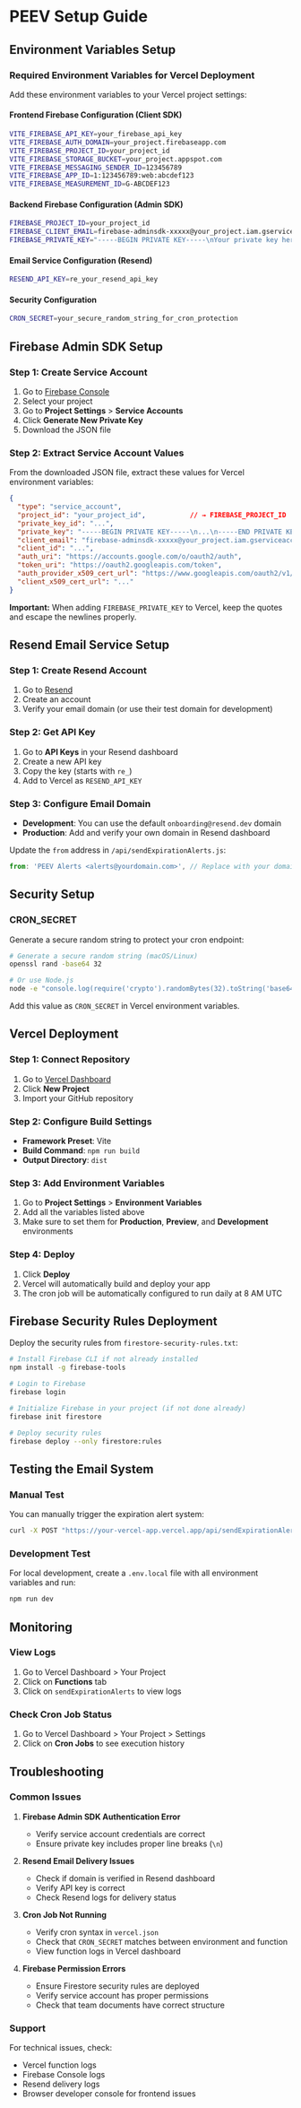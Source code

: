 # PEEV Setup Guide

## Environment Variables Setup

### Required Environment Variables for Vercel Deployment

Add these environment variables to your Vercel project settings:

#### Frontend Firebase Configuration (Client SDK)
```bash
VITE_FIREBASE_API_KEY=your_firebase_api_key
VITE_FIREBASE_AUTH_DOMAIN=your_project.firebaseapp.com
VITE_FIREBASE_PROJECT_ID=your_project_id
VITE_FIREBASE_STORAGE_BUCKET=your_project.appspot.com
VITE_FIREBASE_MESSAGING_SENDER_ID=123456789
VITE_FIREBASE_APP_ID=1:123456789:web:abcdef123
VITE_FIREBASE_MEASUREMENT_ID=G-ABCDEF123
```

#### Backend Firebase Configuration (Admin SDK)
```bash
FIREBASE_PROJECT_ID=your_project_id
FIREBASE_CLIENT_EMAIL=firebase-adminsdk-xxxxx@your_project.iam.gserviceaccount.com
FIREBASE_PRIVATE_KEY="-----BEGIN PRIVATE KEY-----\nYour private key here...\n-----END PRIVATE KEY-----"
```

#### Email Service Configuration (Resend)
```bash
RESEND_API_KEY=re_your_resend_api_key
```

#### Security Configuration
```bash
CRON_SECRET=your_secure_random_string_for_cron_protection
```

## Firebase Admin SDK Setup

### Step 1: Create Service Account
1. Go to [Firebase Console](https://console.firebase.google.com/)
2. Select your project
3. Go to **Project Settings** > **Service Accounts**
4. Click **Generate New Private Key**
5. Download the JSON file

### Step 2: Extract Service Account Values
From the downloaded JSON file, extract these values for Vercel environment variables:

```json
{
  "type": "service_account",
  "project_id": "your_project_id",           // → FIREBASE_PROJECT_ID
  "private_key_id": "...",
  "private_key": "-----BEGIN PRIVATE KEY-----\n...\n-----END PRIVATE KEY-----\n",  // → FIREBASE_PRIVATE_KEY
  "client_email": "firebase-adminsdk-xxxxx@your_project.iam.gserviceaccount.com",   // → FIREBASE_CLIENT_EMAIL
  "client_id": "...",
  "auth_uri": "https://accounts.google.com/o/oauth2/auth",
  "token_uri": "https://oauth2.googleapis.com/token",
  "auth_provider_x509_cert_url": "https://www.googleapis.com/oauth2/v1/certs",
  "client_x509_cert_url": "..."
}
```

**Important:** When adding `FIREBASE_PRIVATE_KEY` to Vercel, keep the quotes and escape the newlines properly.

## Resend Email Service Setup

### Step 1: Create Resend Account
1. Go to [Resend](https://resend.com/)
2. Create an account
3. Verify your email domain (or use their test domain for development)

### Step 2: Get API Key
1. Go to **API Keys** in your Resend dashboard
2. Create a new API key
3. Copy the key (starts with `re_`)
4. Add to Vercel as `RESEND_API_KEY`

### Step 3: Configure Email Domain
- **Development**: You can use the default `onboarding@resend.dev` domain
- **Production**: Add and verify your own domain in Resend dashboard

Update the `from` address in `/api/sendExpirationAlerts.js`:
```javascript
from: 'PEEV Alerts <alerts@yourdomain.com>', // Replace with your domain
```

## Security Setup

### CRON_SECRET
Generate a secure random string to protect your cron endpoint:

```bash
# Generate a secure random string (macOS/Linux)
openssl rand -base64 32

# Or use Node.js
node -e "console.log(require('crypto').randomBytes(32).toString('base64'))"
```

Add this value as `CRON_SECRET` in Vercel environment variables.

## Vercel Deployment

### Step 1: Connect Repository
1. Go to [Vercel Dashboard](https://vercel.com/dashboard)
2. Click **New Project**
3. Import your GitHub repository

### Step 2: Configure Build Settings
- **Framework Preset**: Vite
- **Build Command**: `npm run build`
- **Output Directory**: `dist`

### Step 3: Add Environment Variables
1. Go to **Project Settings** > **Environment Variables**
2. Add all the variables listed above
3. Make sure to set them for **Production**, **Preview**, and **Development** environments

### Step 4: Deploy
1. Click **Deploy**
2. Vercel will automatically build and deploy your app
3. The cron job will be automatically configured to run daily at 8 AM UTC

## Firebase Security Rules Deployment

Deploy the security rules from `firestore-security-rules.txt`:

```bash
# Install Firebase CLI if not already installed
npm install -g firebase-tools

# Login to Firebase
firebase login

# Initialize Firebase in your project (if not done already)
firebase init firestore

# Deploy security rules
firebase deploy --only firestore:rules
```

## Testing the Email System

### Manual Test
You can manually trigger the expiration alert system:

```bash
curl -X POST "https://your-vercel-app.vercel.app/api/sendExpirationAlerts?secret=YOUR_CRON_SECRET"
```

### Development Test
For local development, create a `.env.local` file with all environment variables and run:

```bash
npm run dev
```

## Monitoring

### View Logs
1. Go to Vercel Dashboard > Your Project
2. Click on **Functions** tab
3. Click on `sendExpirationAlerts` to view logs

### Check Cron Job Status
1. Go to Vercel Dashboard > Your Project > Settings
2. Click on **Cron Jobs** to see execution history

## Troubleshooting

### Common Issues

1. **Firebase Admin SDK Authentication Error**
   - Verify service account credentials are correct
   - Ensure private key includes proper line breaks (`\n`)

2. **Resend Email Delivery Issues**
   - Check if domain is verified in Resend dashboard
   - Verify API key is correct
   - Check Resend logs for delivery status

3. **Cron Job Not Running**
   - Verify cron syntax in `vercel.json`
   - Check that `CRON_SECRET` matches between environment and function
   - View function logs in Vercel dashboard

4. **Firebase Permission Errors**
   - Ensure Firestore security rules are deployed
   - Verify service account has proper permissions
   - Check that team documents have correct structure

### Support
For technical issues, check:
- Vercel function logs
- Firebase Console logs
- Resend delivery logs
- Browser developer console for frontend issues
